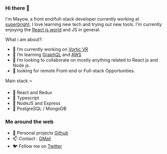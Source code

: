 ### Hi there 👋


I'm Mayow, a front end/full-stack developer currently working at [superbright](https://http://www.superbright.me/). I love learning new tech and trying out new tools. I'm currently enjoying the [React js world](https://reactjs.org/) and JS  in general.

What i am about?:

- 🔭 I’m currently working on  [Vortic VR ](https://vorticxr.com/)
- 🌱 I’m learning [GraphQL](https://graphql.org/) and [AWS ](https://aws.amazon.com/)
- 👯 I’m looking to collaborate on mostly  anything related to React js and Node js.
- 🤔 looking for remote Front-end or Full-stack Opportunities.

Main stack :star:

- :meat_on_bone: React and Redux
- :green_salad: Typescript
- :rice: NodeJS and Express
- :hamburger: PostgreSQL / MongoDB

### Me around the web

- :file_folder: Personal projects [Github ](https://github.com/mayowDev/)
- :mailbox: Contact : [GMail ](mayowDev@gmail.com)
- 🐦 Follow me on [Twitter](https://twitter.com/mayowdev)


